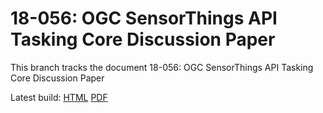 # 18-056: OGC SensorThings API Tasking Core Discussion Paper

This branch tracks the document 18-056: OGC SensorThings API Tasking Core Discussion Paper

Latest build: [HTML](https://hylkevds.github.io/sensorthings/18-056/18-056.html) [PDF](https://hylkevds.github.io/sensorthings/18-056/18-056.pdf)

